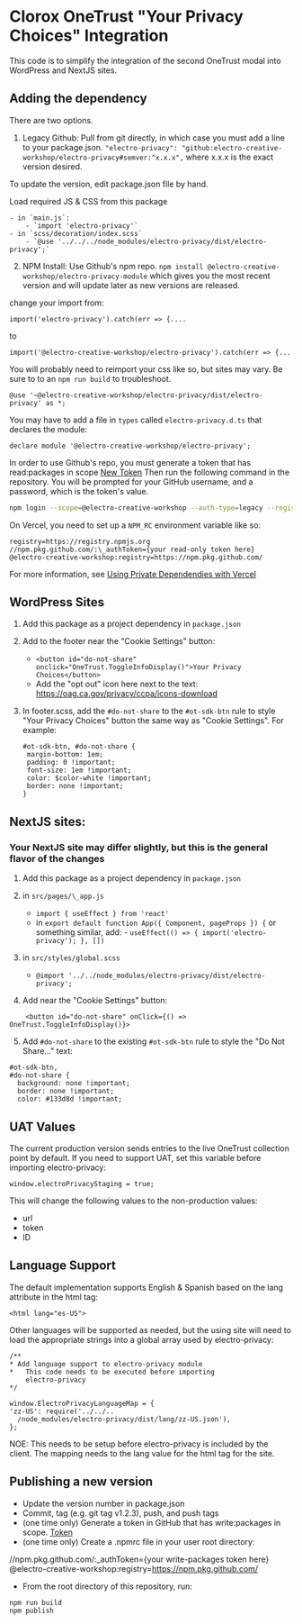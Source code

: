 # Clorox OneTrust "Your Privacy Choices" Integration

This code is to simplify the integration of the second OneTrust modal into WordPress and NextJS sites.

## Adding the dependency

There are two options.

1. Legacy Github: Pull from git directly, in which case you must add a line to your package.json.
`"electro-privacy": "github:electro-creative-workshop/electro-privacy#semver:^x.x.x",`
where x.x.x is the exact version desired. 

To update the version, edit package.json file by hand.

Load required JS & CSS from this package

    - in `main.js`:
        - `import 'electro-privacy'`
    - in `scss/decoration/index.scss`
        - `@use '../../../node_modules/electro-privacy/dist/electro-privacy';`

2. NPM Install: Use Github's npm repo.
`npm install @electro-creative-workshop/electro-privacy-module`
which gives you the most recent version and will update later as new versions
are released.

change your import from:

`import('electro-privacy').catch(err => {....`

to

`import('@electro-creative-workshop/electro-privacy').catch(err => {...`

You will probably need to reimport your css like so, but sites may vary. Be sure to to an `npm run build` to troubleshoot.

`@use '~@electro-creative-workshop/electro-privacy/dist/electro-privacy' as *;`

You may have to add a file in `types` called `electro-privacy.d.ts` that declares the module:

`declare module '@electro-creative-workshop/electro-privacy';`

In order to use Github's repo, you must generate a token that has read:packages in scope
[New Token](https://github.com/settings/tokens/new)
Then run the following command in the repository. You will be prompted for your
GitHub username, and a password, which is the token's value.

```bash
npm login --scope=@electro-creative-workshop --auth-type=legacy --registry=https://npm.pkg.github.com
```
On Vercel, you need to set up a `NPM_RC` environment variable like so:

    registry=https://registry.npmjs.org
    //npm.pkg.github.com/:\_authToken={your read-only token here}
    @electro-creative-workshop:registry=https://npm.pkg.github.com/

For more information, see [Using Private Dependendies with Vercel](https://vercel.com/guides/using-private-dependencies-with-vercel)

## WordPress Sites

1. Add this package as a project dependency in `package.json`



3. Add to the footer near the "Cookie Settings" button:

    - `<button id="do-not-share" onclick="OneTrust.ToggleInfoDisplay()">Your Privacy Choices</button>`
    - Add the "opt out" icon here next to the text: https://oag.ca.gov/privacy/ccpa/icons-download

4. In footer.scss, add the `#do-not-share` to the `#ot-sdk-btn` rule to style "Your Privacy Choices" button the same way as "Cookie Settings". For example:

    ```
    #ot-sdk-btn, #do-not-share {
     margin-bottom: 1em;
     padding: 0 !important;
     font-size: 1em !important;
     color: $color-white !important;
     border: none !important;
    }
    ```

## NextJS sites:

### Your NextJS site may differ slightly, but this is the general flavor of the changes

1. Add this package as a project dependency in `package.json`

2. in `src/pages/\_app.js`

    - `import { useEffect } from 'react'`
    - in `export default function App({ Component, pageProps }) {` or something similar, add: - `useEffect(() => { import('electro-privacy'); }, [])`

3. in `src/styles/global.scss`

    - `@import '../../node_modules/electro-privacy/dist/electro-privacy';`

4. Add near the "Cookie Settings" button:

```
    <button id="do-not-share" onClick={() => OneTrust.ToggleInfoDisplay()}>
```

5. Add `#do-not-share` to the existing `#ot-sdk-btn` rule to style the "Do Not Share..." text:

```
#ot-sdk-btn,
#do-not-share {
  background: none !important;
  border: none !important;
  color: #133d8d !important;
```

## UAT Values

The current production version sends entries to the live OneTrust collection point by default. If you need to support UAT, set this variable before importing electro-privacy:

`window.electroPrivacyStaging = true;`

This will change the following values to the non-production values:

-   url
-   token
-   ID


## Language Support

The default implementation supports English & Spanish based on the lang attribute in the html tag:

    <html lang="es-US">

Other languages will be supported as needed, but the using site will need to load the appropriate strings into a global array used by electro-privacy:

    /**
    * Add language support to electro-privacy module
    *   This code needs to be executed before importing
        electro-privacy
    */

    window.ElectroPrivacyLanguageMap = {
    'zz-US': require('../../..
      /node_modules/electro-privacy/dist/lang/zz-US.json'),
    };

NOE: This needs to be setup before electro-privacy is included by the client. The mapping needs to the lang value for the html tag for the site.

## Publishing a new version

- Update the version number in package.json
- Commit, tag (e.g. git tag v1.2.3), push, and push tags
- (one time only) Generate a token in GitHub that has write:packages in scope. [Token](https://github.com/settings/tokens/new)
- (one time only) Create a .npmrc file in your user root directory:

//npm.pkg.github.com/:\_authToken={your write-packages token here}
@electro-creative-workshop:registry=https://npm.pkg.github.com/

- From the root directory of this repository, run:

```bash
npm run build
npm publish
```
